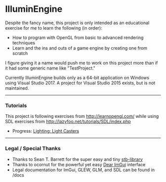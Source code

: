 IlluminEngine
=============

Despite the fancy name, this project is only intended as an educational exercise for me to learn the following (in order):
* How to program with OpenGL from basic to advanced rendering techniques
* Learn and the ins and outs of a game engine by creating one from scratch

I figure giving it a name would push me to work on this project more than if it had some generic name like "TestProject."

Currently IlluminEngine builds only as a 64-bit application on Windows using Visual Studio 2017.
A project for Visual Studio 2015 exists, but is not maintained.

---
### Tutorials
This project is following exercises from http://learnopengl.com/ while using SDL exercises from http://lazyfoo.net/tutorials/SDL/index.php
* Progress: [Lighting: Light Casters](https://learnopengl.com/#!Lighting/Light-casters)

---
### Legal / Special Thanks
* Thanks to Sean T. Barrett for the super easy and tiny [stb-library](https://github.com/nothings/stb)
* Thanks to ocornut for the powerful yet easy [Dear ImGui](https://github.com/ocornut/imgui) interface
* Legal documentation for ImGui, GLEW, GLM, and SDL can be found in /docs